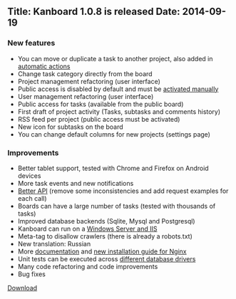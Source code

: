 Title: Kanboard 1.0.8 is released
Date: 2014-09-19
---

### New features

- You can move or duplicate a task to another project, also added in [automatic actions](/documentation/automatic-actions)
- Change task category directly from the board
- Project management refactoring (user interface)
- Public access is disabled by default and must be [activated manually](/documentation/sharing-projects)
- User management refactoring (user interface)
- Public access for tasks (available from the public board)
- First draft of project activity (Tasks, subtasks and comments history)
- RSS feed per project (public access must be activated)
- New icon for subtasks on the board
- You can change default columns for new projects (settings page)

### Improvements

- Better tablet support, tested with Chrome and Firefox on Android devices
- More task events and new notifications
- [Better API](/documentation/api-json-rpc) (remove some inconsistencies and add request examples for each call)
- Boards can have a large number of tasks (tested with thousands of tasks)
- Improved database backends (Sqlite, Mysql and Postgresql)
- Kanboard can run on a [Windows Server and IIS](/documentation/windows-iis-installation)
- Meta-tag to disallow crawlers (there is already a robots.txt)
- New translation: Russian
- More [documentation](/documentation) and [new installation guide for Nginx](/documentation/nginx-ssl-php-fpm)
- Unit tests can be executed across [different database drivers](/documentation/tests)
- Many code refactoring and code improvements
- Bug fixes

[Download](https://kanboard.net/kanboard-1.0.8.zip)
